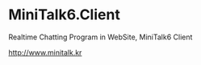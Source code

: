 MiniTalk6.Client
================

Realtime Chatting Program in WebSite, MiniTalk6 Client

http://www.minitalk.kr
